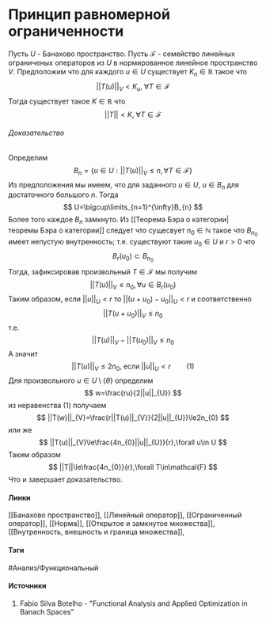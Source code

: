 # Принцип равномерной ограниченности
Пусть $U$ - Банахово пространство. Пусть $\mathcal{F}$ - семейство линейных ограниченых операторов из $U$ в нормированное линейное пространство $V$. Предположим что для каждого $u\in U$ существует $K_{n}\in\mathbb{R}$ такое что
$$
||T(u)||_{V}<K_{u},\;\forall T\in\mathcal{F}
$$
Тогда существует такое $K\in\mathbb{R}$ что
$$
||T||<K,\;\forall T\in\mathcal{F}
$$
###### Доказательство
Определим
$$
B_{n}=\{u\in U:||T(u)||_{V}\le n,\forall T\in\mathcal{F}\}
$$
Из предположения мы имеем, что для заданного $u\in U$, $u\in B_{n}$ для достаточного большого $n$. Тогда
$$
U=\bigcup\limits_{n=1}^{\infty}B_{n}
$$
Более того каждое $B_{n}$ замкнуто. Из [[Теорема Бэра о категории|теоремы Бэра о категории]] следует что сущесвует $n_{0}\in\mathbb{N}$ такое что $B_{n_{0}}$ имеет непустую внутренность; т.е. существуют такие $u_{0}\in U$ и $r>0$ что 
$$
B_{r}(u_{0})\subset B_{n_{0}}
$$
Тогда, зафиксировав произвольный $T\in\mathcal{F}$ мы получим
$$
||T(u)||_{V}\le n_{0},\forall u\in B_{r}(u_{0})
$$
Таким образом, если $||u||_{U}<r$ то $||(u+u_{0})-u_{0}||_{U}<r$ и соответственно
$$
||T(u+u_{0})||_{V}\le n_{0}
$$
т.е.
$$
||T(u)||_{V}-||T(u_{0})||_{V}\le n_{0}
$$
А значит 
$$
||T(u)||_{V}\le2n_{0},\;\text{если}\;||u||_{U}<r\qquad(1)
$$
Для произвольного $u\in U\setminus\{\theta\}$ определим
$$
w=\frac{ru}{2||u||_{U}}
$$
из неравенства $(1)$ получаем
$$
||T(w)||_{V}=\frac{r||T(u)||_{V}}{2||u||_{U}}\le2n_{0}
$$
или же
$$
||T(u)||_{V}\le\frac{4n_{0}||u||_{U}}{r},\forall u\in U
$$
Таким образом
$$
||T||\le\frac{4n_{0}}{r},\forall T\in\mathcal{F}
$$
Что и завершает доказательство.
#### Линки
 [[Банахово пространство]],
 [[Линейный оператор]],
 [[Ограниченный оператор]],
 [[Норма]],
 [[Открытое и замкнутое множества]],
 [[Внутренность, внешность и граница множества]],
#### Тэги
 #Анализ/Функциональный 
#### Источники
1. Fabio Silva Botelho - "Functional Analysis and Applied Optimization in Banach Spaces"